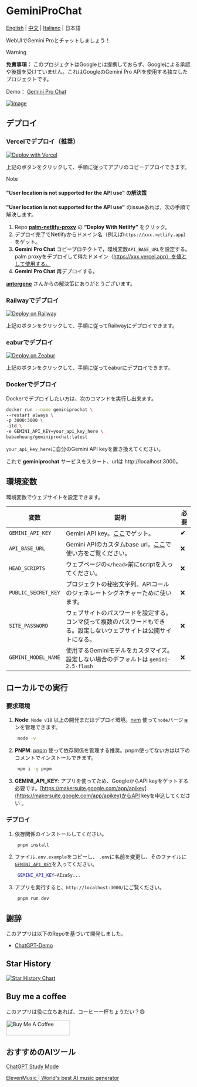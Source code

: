 # GeminiProChat

[English](README.md) | [中文](README_cn.md) | [Italiano](README_it.md) | 日本語

WebUIでGemini Proとチャットしましょう！

> [!WARNING]
> **免責事項：** このプロジェクトはGoogleとは提携しておらず、Googleによる承認や後援を受けていません。これはGoogleのGemini Pro APIを使用する独立したプロジェクトです。

Demo： [Gemini Pro Chat](https://www.geminiprochat.com)

[![image](https://github.com/babaohuang/GeminiProChat/assets/559171/d02fd440-401a-410d-a112-4b10935624c6)](https://www.geminiprochat.com)

## デプロイ

### Vercelでデプロイ（推奨）

[![Deploy with Vercel](https://vercel.com/button)](https://vercel.com/new/clone?repository-url=https://github.com/babaohuang/GeminiProChat&env=GEMINI_API_KEY&envDescription=Google%20API%20Key%20for%20GeminiProChat&envLink=https://makersuite.google.com/app/apikey&project-name=gemini-pro-chat&repository-name=gemini-pro-chat&demo-title=Gemini%20Pro%20Chat&demo-description=Minimal%20web%20UI%20for%20Gemini%20Pro.&demo-url=https%3A%2F%2Fgeminiprochat.com&demo-image=https%3A%2F%2Fgeminiprochat.com%2Ficon.svg)

上記のボタンをクリックして、手順に従ってアプリのコピーデプロイできます。

> [!NOTE]
> #### **"User location is not supported for the API use"** の解決策  
> **"User location is not supported for the API use"** のissueあれば，次の手順で解決します。
>
> 1. Repo [**palm-netlify-proxy**](https://github.com/antergone/palm-netlify-proxy) の **“Deploy With Netlify”** をクリック。
> 2. デプロイ完了でNetlifyからドメイン名（例えば`https://xxx.netlify.app`）をゲット。
> 3. **Gemini Pro Chat** コピープロテクトで，環境変数`API_BASE_URL`を設定する。palm proxyをデプロイして得たドメイン（https://xxx.vercel.app）を値として使用する。
> 4. **Gemini Pro Chat** 再デプロイする。
>
>  [**antergone**](https://github.com/antergone/palm-netlify-proxy) さんからの解決策にありがとうございます。

### Railwayでデプロイ

[![Deploy on Railway](https://railway.app/button.svg)](https://railway.app/template/v9QL5u?referralCode=tSzmIe)

上記のボタンをクリックして、手順に従ってRailwayにデプロイできます。

### eaburでデプロイ

[![Deploy on Zeabur](https://zeabur.com/button.svg)](https://zeabur.com/templates/1103PJ)

上記のボタンをクリックして、手順に従ってeaburにデプロイできます。

### Dockerでデプロイ

Dockerでデプロイしたい方は、次のコマンドを実行し出来ます。

```bash
docker run --name geminiprochat \
--restart always \
-p 3000:3000 \
-itd \
-e GEMINI_API_KEY=your_api_key_here \
babaohuang/geminiprochat:latest
```
`your_api_key_here`に自分のGemini API keyを置き換えてください。

これで **geminiprochat** サービスをスタート、urlは http://localhost:3000。

## 環境変数

環境変数でウェブサイトを設定できます。

| 変数 | 説明 | 必要 |
| --- | --- | --- |
| `GEMINI_API_KEY` | Gemini API key。[ここ](https://makersuite.google.com/app/apikey)でゲット。| **✔** |
| `API_BASE_URL` | Gemini APIのカスタムbase url。[ここ](https://github.com/babaohuang/GeminiProChat/README_cn.md#solution-for-user-location-is-not-supported-for-the-api-use)で使い方をご覧ください。| ❌ |
| `HEAD_SCRIPTS` | ウェブページの`</head>`前にscriptを入ってください。 | ❌ |
| `PUBLIC_SECRET_KEY` | プロジェクトの秘密文字列。APIコールのジェネレートシグネチャーために使います。 | ❌ |
| `SITE_PASSWORD` | ウェブサイトのパスワードを設定する。コンマ使って複数のパスワードもできる。設定しないウェブサイトは公開サイトになる。| ❌ |
| `GEMINI_MODEL_NAME` | 使用するGeminiモデルをカスタマイズ。設定しない場合のデフォルトは `gemini-2.5-flash` | ❌ |

## ローカルでの実行

### 要求環境
1. **Node**: `Node v18` 以上の開発まだはデプロイ環境。[nvm](https://github.com/nvm-sh/nvm) 使って`node`バージョンを管理できます。

   ```bash
    node -v
   ```

2. **PNPM**: [pnpm](https://pnpm.io/) 使って依存関係を管理する推奨。pnpm使ってない方は以下のコメントでインストールできます。

   ```bash
    npm i -g pnpm
   ```

3. **GEMINI_API_KEY**: アプリを使ってため、GoogleからAPI keyをゲットする必要です。[https://makersuite.google.com/app/apikey](https://makersuite.google.com/app/apikey)からAPI keyを申込してください 。

### デプロイ

1. 依存関係のインストールしてください。

   ```bash
    pnpm install
   ```

2. ファイル`.env.example`をコピーし、 `.env`に名前を変更し、そのファイルに[`GEMINI_API_KEY`](https://makersuite.google.com/app/apikey)を入ってください。

   ```bash
    GEMINI_API_KEY=AIzaSy...
   ```

3. アプリを実行すると、`http://localhost:3000/`にご覧ください。

   ```bash
    pnpm run dev
   ```

## 謝辞

このアプリは以下のRepoを基づいて開発しました。

- [ChatGPT-Demo](https://github.com/anse-app/chatgpt-demo)

## Star History

[![Star History Chart](https://api.star-history.com/svg?repos=babaohuang/geminiprochat&type=Timeline)](https://star-history.com/#babaohuang/geminiprochat&Timeline)

## Buy me a coffee

このアプリは役に立ちあれば、コーヒー一杯ちょうだい？😄

<a href="https://www.buymeacoffee.com/babaohuang" target="_blank"><img src="https://cdn.buymeacoffee.com/buttons/default-orange.png" alt="Buy Me A Coffee" height="41" width="174"></a>

## おすすめのAIツール

[ChatGPT Study Mode](https://gptstudymode.com?utm_source=geminiprochatgithub)

[ElevenMusic | World's best AI music generator](https://elevenmusic.ai?utm_source=geminiprochatgithub)
